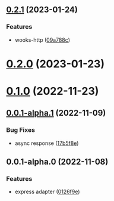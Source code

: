 ## [0.2.1](https://github.com/wooksjs/express-adapter/compare/v0.2.0...v0.2.1) (2023-01-24)


### Features

* wooks-http ([09a788c](https://github.com/wooksjs/express-adapter/commit/09a788c4de02dd2d4578adfa24009aed6651c1a8))



# [0.2.0](https://github.com/wooksjs/express-adapter/compare/v0.1.0...v0.2.0) (2023-01-23)



# [0.1.0](https://github.com/wooksjs/express-adapter/compare/v0.0.1-alpha.1...v0.1.0) (2022-11-23)



## [0.0.1-alpha.1](https://github.com/wooksjs/express-adapter/compare/v0.0.1-alpha.0...v0.0.1-alpha.1) (2022-11-09)


### Bug Fixes

* async response ([17b5f8e](https://github.com/wooksjs/express-adapter/commit/17b5f8ee7c96265722f71004a65e90a117f6ea38))



## 0.0.1-alpha.0 (2022-11-08)


### Features

* express adapter ([0126f9e](https://github.com/wooksjs/express-adapter/commit/0126f9e358ff00819644a69711f7a6841c49e3c8))



